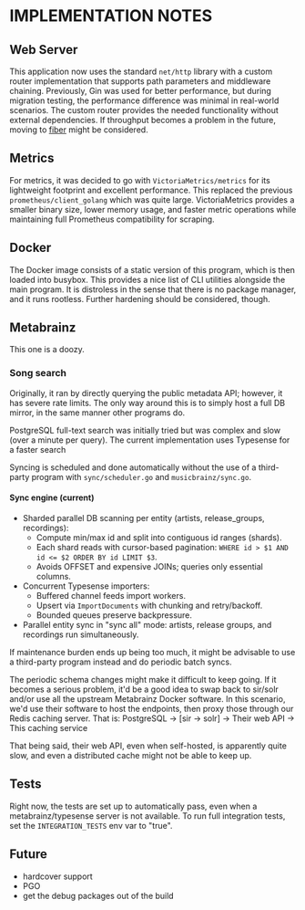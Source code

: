 # IMPLEMENTATION NOTES

## Web Server
This application now uses the standard `net/http` library with a custom router implementation that supports path parameters and middleware chaining. Previously, Gin was used for better performance, but during migration testing, the performance difference was minimal in real-world scenarios. The custom router provides the needed functionality without external dependencies. If throughput becomes a problem in the future, moving to [fiber](https://gofiber.io/) might be considered.

## Metrics
For metrics, it was decided to go with `VictoriaMetrics/metrics` for its lightweight footprint and excellent performance. This replaced the previous `prometheus/client_golang` which was quite large. VictoriaMetrics provides a smaller binary size, lower memory usage, and faster metric operations while maintaining full Prometheus compatibility for scraping.

## Docker 
The Docker image consists of a static version of this program, which is then loaded into busybox. This provides a nice list of CLI utilities alongside the main program. It is distroless in the sense that there is no package manager, and it runs rootless. Further hardening should be considered, though.

## Metabrainz
This one is a doozy.

### Song search

Originally, it ran by directly querying the public metadata API; however, it has severe rate limits. The only way around this is to simply host a full DB mirror, in the same manner other programs do. 

PostgreSQL full-text search was initially tried but was complex and slow (over a minute per query). The current implementation uses Typesense for a faster search

Syncing is scheduled and done automatically without the use of a third-party program with `sync/scheduler.go` and `musicbrainz/sync.go`.

#### Sync engine (current)

- Sharded parallel DB scanning per entity (artists, release_groups, recordings):
	- Compute min/max id and split into contiguous id ranges (shards).
	- Each shard reads with cursor-based pagination: `WHERE id > $1 AND id <= $2 ORDER BY id LIMIT $3`.
	- Avoids OFFSET and expensive JOINs; queries only essential columns.
- Concurrent Typesense importers:
	- Buffered channel feeds import workers.
	- Upsert via `ImportDocuments` with chunking and retry/backoff.
	- Bounded queues preserve backpressure.
- Parallel entity sync in "sync all" mode: artists, release groups, and recordings run simultaneously.

If maintenance burden ends up being too much, it might be advisable to use a third-party program instead and do periodic batch syncs. 

The periodic schema changes might make it difficult to keep going. If it becomes a serious problem, it'd be a good idea to swap back to sir/solr and/or use all the upstream Metabrainz Docker software. In this scenario, we'd use their software to host the endpoints, then proxy those through our Redis caching server. That is:
PostgreSQL -> [sir -> solr] -> Their web API -> This caching service

That being said, their web API, even when self-hosted, is apparently quite slow, and even a distributed cache might not be able to keep up.


## Tests
Right now, the tests are set up to automatically pass, even when a metabrainz/typesense server is not available. To run full integration tests, set the `INTEGRATION_TESTS` env var to "true".

## Future
- hardcover support
- PGO
- get the debug packages out of the build